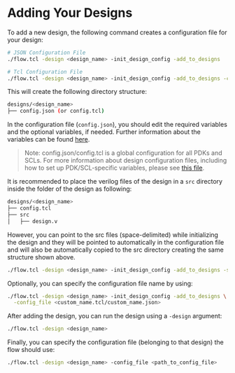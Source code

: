 # Adding Your Designs
To add a new design, the following command creates a configuration file for your design:

```bash
# JSON Configuration File
./flow.tcl -design <design_name> -init_design_config -add_to_designs

# Tcl Configuration File
./flow.tcl -design <design_name> -init_design_config -add_to_designs -config_file config.tcl
```

This will create the following directory structure:

```bash
designs/<design_name>
├── config.json (or config.tcl)
```
In the configuration file (`config.json`), you should edit the required variables and the optional variables, if needed. Further information about the variables can be found [here](../reference/configuration.md).
> Note: config.json/config.tcl is a global configuration for all PDKs and SCLs. For more information about design configuration files, including how to set up PDK/SCL-specific variables, please see [this file](../reference/configuration_files.md).

It is recommended to place the verilog files of the design in a `src` directory inside the folder of the design as following:

```bash
designs/<design_name>
├── config.tcl
├── src
│   ├── design.v
```

However, you can point to the src files (space-delimited) while initializing the design and they will be pointed to automatically in the configuration file and will also be automatically copied to the src directory creating the same structure shown above.

```bash
./flow.tcl -design <design_name> -init_design_config -add_to_designs -src "<list_verilog_files>"
```

Optionally, you can specify the configuration file name by using:

```bash
./flow.tcl -design <design_name> -init_design_config -add_to_designs \
  -config_file <custom_name.tcl/custom_name.json>
```

After adding the design, you can run the design using a `-design` argument:

```bash
./flow.tcl -design <design_name>
```

Finally, you can specify the configuration file (belonging to that design) the flow should use:

```bash
./flow.tcl -design <design_name> -config_file <path_to_config_file>
```
